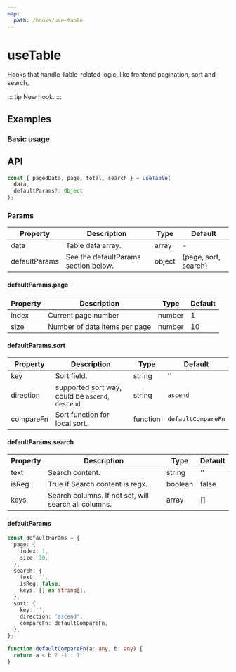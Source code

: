 ```yaml
---
map:
  path: /hooks/use-table
---
```


# useTable

Hooks that handle Table-related logic, like frontend pagination, sort and search。

::: tip
New hook.
:::

## Examples

### Basic usage

<demo src="./demo/demo.vue"
  language="vue"
  title="Basic usage"
  desc="front paged table.">
</demo>

## API

```javascript
const { pagedData, page, total, search } = useTable(
  data,
  defaultParams?: Object
);
```

### Params

| Property      | Description                          | Type   | Default              |
| ------------- | ------------------------------------ | ------ | -------------------- |
| data          | Table data array.                    | array  | -                    |
| defaultParams | See the defaultParams section below. | object | {page, sort, search} |

#### defaultParams.page

| Property | Description                   | Type   | Default |
| -------- | ----------------------------- | ------ | ------- |
| index    | Current page number           | number | 1       |
| size     | Number of data items per page | number | 10      |

#### defaultParams.sort

| Property  | Description                                      | Type     | Default            |
| --------- | ------------------------------------------------ | -------- | ------------------ |
| key       | Sort field.                                      | string   | ''                 |
| direction | supported sort way, could be `ascend`, `descend` | string   | `ascend`           |
| compareFn | Sort function for local sort.                    | function | `defaultCompareFn` |

#### defaultParams.search

| Property | Description                                          | Type    | Default |
| -------- | ---------------------------------------------------- | ------- | ------- |
| text     | Search content.                                      | string  | ''      |
| isReg    | True if Search content is regx.                      | boolean | false   |
| keys     | Search columns. If not set, will search all columns. | array   | []      |

#### defaultParams

```ts
const defaultParams = {
  page: {
    index: 1,
    size: 10,
  },
  search: {
    text: '',
    isReg: false,
    keys: [] as string[],
  },
  sort: {
    key: '',
    direction: 'ascend',
    compareFn: defaultCompareFn,
  },
};
```

```ts
function defaultCompareFn(a: any, b: any) {
  return a < b ? -1 : 1;
}
```
